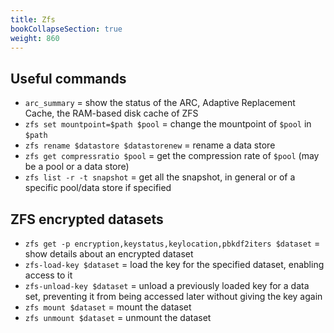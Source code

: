 ```yaml
---
title: Zfs
bookCollapseSection: true
weight: 860
---
```


## Useful commands

* `arc_summary` = show the status of the ARC, Adaptive Replacement Cache, the RAM-based disk cache of ZFS
* `zfs set mountpoint=$path $pool` = change the mountpoint of `$pool` in `$path`
* `zfs rename $datastore $datastorenew` = rename a data store
* `zfs get compressratio $pool` = get the compression rate of `$pool` (may be a pool or a data store)
* `zfs list -r -t snapshot` = get all the snapshot, in general or of a specific pool/data store if specified

## ZFS encrypted datasets

* `zfs get -p encryption,keystatus,keylocation,pbkdf2iters $dataset` = show details about an encrypted dataset
* `zfs-load-key $dataset` = load the key for the specified dataset, enabling access to it
* `zfs-unload-key $dataset` = unload a previously loaded key for a data set, preventing it from being accessed later without giving the key again
* `zfs mount $dataset` = mount the dataset
* `zfs unmount $dataset` = unmount the dataset
